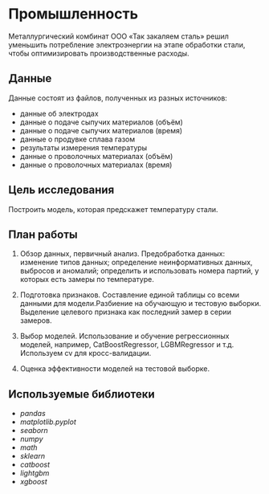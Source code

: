 # Промышленность

Металлургический комбинат ООО «Так закаляем сталь» решил уменьшить потребление электроэнергии на этапе обработки стали, чтобы оптимизировать производственные расходы.

## Данные

Данные состоят из файлов, полученных из разных источников:

- данные об электродах
- данные о подаче сыпучих материалов (объём)
- данные о подаче сыпучих материалов (время)
- данные о продувке сплава газом
- результаты измерения температуры
- данные о проволочных материалах (объём)
- данные о проволочных материалах (время)

## Цель исследования

Построить модель, которая предскажет температуру стали.

## План работы

1. Обзор данных, первичный анализ. Предобработка данных: изменение типов данных; определение неинформативных данных, выбросов и аномалий; определить и использовать номера партий, у которых есть замеры по температуре.

2. Подготовка признаков. Составление единой таблицы со всеми данными для модели.Разбиение на обучающую и тестовую выборки. Выделение целевого признака как последний замер в серии замеров.

3. Выбор моделей. Использование и обучение регрессионных моделей, например, CatBoostRegressor, LGBMRegressor и т.д. Используем cv для кросс-валидации.

4. Оценка эффективности моделей на тестовой выборке.

## Используемые библиотеки
- *pandas*
- *matplotlib.pyplot*
- *seaborn*
- *numpy*
- *math*
- *sklearn*
- *catboost*
- *lightgbm*
- *xgboost*